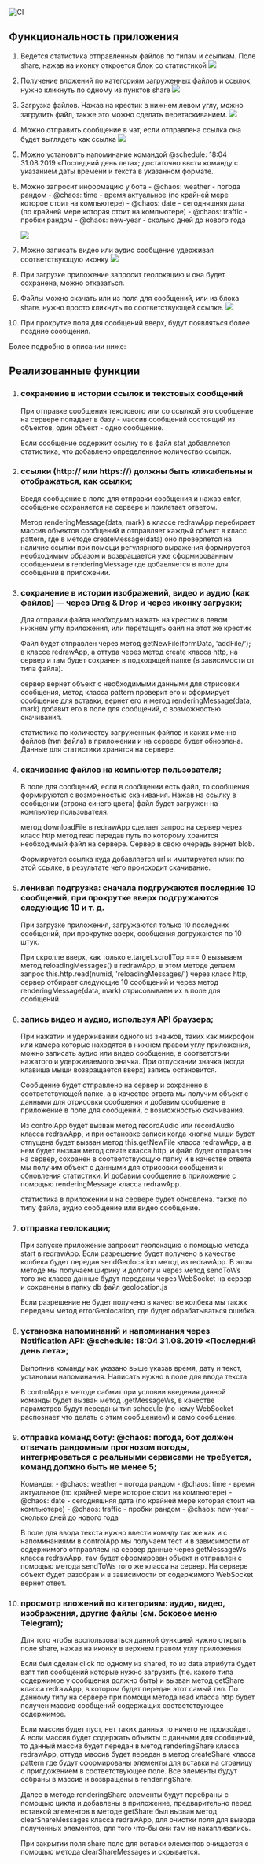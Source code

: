 ![CI](https://github.com/DmitriyIskra/chat-frontend/actions/workflows/web.yml/badge.svg)


## Функциональность приложения

1. Ведется статистика отправленных файлов по типам и ссылкам. Поле share, нажав на иконку откроется блок со статистикой
   ![](stat.png)
2. Получение вложений по категориям загруженных файлов и ссылок, нужно кликнуть по одному из пунктов share
   ![](get-stat.png)
3. Загрузка файлов. Нажав на крестик в нижнем левом углу, можно загрузить файл, также это можно сделать перетаскиванием.
   ![](upload-file.png)
4. Можно отправить сообщение в чат, если отправлена ссылка она будет выглядеть как ссылка
   ![](target-link.png)
5. Можно установить напоминание командой @schedule: 18:04 31.08.2019 «Последний день лета»; достаточно ввсти команду с указанием даты времени и текста в указанном формате.
   
6. Можно запросит информацию у бота
        - @chaos: weather - погода рандом
        - @chaos: time - время актуальное (по крайней мере которое стоит на компьютере)
        - @chaos: date - сегодняшняя дата (по крайней мере которая стоит на компьютере)
        - @chaos: traffic - пробки рандом
        - @chaos: new-year - сколько дней до нового года

    ![](bot-comands.png)
7. Можно записать видео или аудио сообщение удерживая соответствующую иконку
   ![](voice-video.png)
8. При загрузке приложение запросит геолокацию и она будет сохранена, можно отказаться.
   
9.  Файлы можно скачать или из поля для сообщений, или из блока share. нужно просто кликнуть по соответствующей ссылке.
    ![](download-file.png)
10. При прокрутке поля для сообщений вверх, будут появляться более поздние сообщения.


Более подробно в описании ниже:

## Реализованные функции

1. ### сохранение в истории ссылок и текстовых сообщений
   
   При отправке сообщения текстового или со ссылкой это сообщение на сервере попадает в базу - массив сообщений состоящий из объектов, один объект - одно сообщение.

   Если сообщение содержит ссылку то в файл stat добавляется статистика, что добавлено определенное количество ссылок.

2. ### ссылки (http:// или https://) должны быть кликабельны и отображаться, как ссылки;
   
   Введя сообщение в поле для отправки сообщения и нажав enter, сообщение сохраняется на сервере и прилетает ответом.

   Метод renderingMessage(data, mark) в классе redrawApp перебирает массив объектов сообщений и отправляет каждый объект в класс pattern, где в методе createMessage(data) оно проверяется на наличие ссылки при помощи регулярного выражения формируется необходимым образом и возвращается уже сформированным сообщением в renderingMessage где добавляется в поле для сообщений в приложении.
   
3. ### сохранение в истории изображений, видео и аудио (как файлов) — через Drag & Drop и через иконку загрузки;

    Для отправки файла необходимо нажать на крестик в левом нижнем углу приложения, или перетащить файл на этот же крестик

    Файл будет отправлен через метод getNewFile(formData, 'addFile/'); в классе redrawApp, а оттуда через метод create класса http, на сервер и там будет сохранен в подходящей папке (в зависимости от типа файла).

    сервер вернет объект с необходимыми данными для отрисовки сообщения, метод класса pattern проверит его и сформирует сообщение для вставки, вернет его и метод renderingMessage(data, mark) добавит его в поле для сообщений, с возможностью скачивания.

    статистика по количеству загруженных файлов и каких именно файлов (тип файла) в приложении и на сервере будет обновлена.
    Данные для статистики хранятся на сервере.
   
4. ### скачивание файлов на компьютер пользователя;
   
   В поле для сообщений, если в сообщении есть файл, то сообщения формируются с возможностью скачивания. Нажав на ссылку в сообщении (строка синего цвета) файл будет загружен на компьютер пользователя.

   метод downloadFile в redrawApp сделает запрос на сервер через класс http метод read передав путь по которому хранится необходимый файл на сервере.
   Сервер в свою очередь вернет blob. 

   Формируется ссылка куда добавляется url и имитируется клик по этой ссылке, в результате чего происходит скачивание.
   
5. ### ленивая подгрузка: сначала подгружаются последние 10 сообщений, при прокрутке вверх подгружаются следующие 10 и т. д.

    При загрузке приложения, загружаются только 10 последних сообщений, при прокрутке вверх, 
    сообщения догружаются по 10 штук.

    При скролле вверх, как только e.target.scrollTop === 0 вызываем метод reloadingMessages()
    в redrawApp, в этом методе делаем запрос this.http.read(numid, 'reloadingMessages/') через класс http, сервер отбирает следующие 10 сообщений и через метод renderingMessage(data, mark) отрисовываем их в поле для сообщений.
    
6. ### запись видео и аудио, используя API браузера;

    При нажатии и удерживании одного из значков, таких как микрофон или камера которые находятся в нижнем правом углу приложения, можно записать аудио или видео сообщение, в соответствии нажатого и удерживаемого значка. При отпускании значка (когда клавиша мыши возвращается вверх) запись остановится.

    Сообщение будет отправлено на сервер и сохранено в соответствующей папке, а в качестве ответа мы получим объект с данными для отрисовки сообщения и добавим сообщение в приложение в поле для сообщений, с возможностью скачивания.

    Из controlApp будет вызван метод recordAudio или recordAudio класса redrawApp, и при остановке записи когда кнопка мыши будет отпущена будет вызван метод this.getNewFile класса redrawApp, а в нем будет вызван метод create класса http, и файл будет отправлен на сервер, сохранен в соответствующую папку и в качестве ответа мы получим объект с данными для отрисовки сообщения и обновления статистики. И добавим сообщение в приложение с помощью renderingMessage класса redrawApp.

    статистика в приложении и на сервере будет обновлена. также по типу файла, аудио сообщение или видео сообщение.
   
7. ### отправка геолокации;
   
    При запуске приложение запросит геолокацию с помощью метода start в redrawApp. Если разрешение будет получено в качестве колбека будет передан sendGeolocation метод из redrawApp.
    В этом методе мы получаем ширину и долготу и через метод sendToWs того же класса данные будут переданы через WebSocket на сервер и сохранены в папку db файл geolocation.js

    Если разрешение не будет получено в качестве колбека мы такжк передаем метод errorGeolocation, где будет обрабатываться ошибка.
   
8. ### установка напоминаний и напоминания через Notification API: @schedule: 18:04 31.08.2019 «Последний день лета»;

    Выполнив команду как указано выше указав время, дату и текст, установим напоминания. Написать нужно в поле для ввода текста

    В controlApp в методе сабмит при условии введения данной команды будет вызван метод .getMessageWs, в качестве параметров будут переданы тип schedule (по нему WebSocket распознает что делать с этим сообщением) и само сообщение.
   
9.  ### отправка команд боту: @chaos: погода, бот должен отвечать рандомным прогнозом погоды, интегрироваться с реальными сервисами не требуется, команд должно быть не менее 5;
    Команды:
        - @chaos: weather - погода рандом
        - @chaos: time - время актуальное (по крайней мере которое стоит на компьютере)
        - @chaos: date - сегодняшняя дата (по крайней мере которая стоит на компьютере)
        - @chaos: traffic - пробки рандом
        - @chaos: new-year - сколько дней до нового года

    В поле для ввода текста нужно ввести комнду
    так же как и с напоминаниями в controlApp мы получаем тест и в зависимости от содержимого отправляем на сервер данные через getMessageWs класса redrawApp, там будет сформирован объект и отправлен с помощью метода sendToWs того же класса на сервер. На сервере объект будет разобран и в зависимости от содержимого WebSocket вернет ответ.
  
10. ### просмотр вложений по категориям: аудио, видео, изображения, другие файлы (см. боковое меню Telegram);

    Для того чтобы воспользоваться данной функцией нужно открыть поле share, нажав на иконку в верхнем правом углу приложения

    Если был сделан click по одному из shared, то из data атрибута будет взят тип сообщений которые нужно загрузить (т.е. какого типа содержимое у сообщения должно быть) и вызван метод getShare класса redrawApp, в котором будет передан этот самый тип. По данному типу на сервере при помощи метода read класса http будет получен массив сообщений содержащих соответствующее содержимое. 

    Если массив будет пуст, нет таких данных то ничего не произойдет. А если массив будет содержать объекты с данными для сообщений, то данный массив будет передан в метод renderingShare класса redrawApp, оттуда массив будет передан в метод createShare класса pattern где будут сформированы элементы для вставки на страницу с прилдожением в соответствующее поле. Все элементы будут собраны в массив и возвращены в renderingShare.

    Далее в методе renderingShare элементы будут перебраны с помощью цикла и добавлены в приложение, предварительно перед вставкой элементов в методе getShare был вызван метод clearShareMessages класса redrawApp, для очистки поля для вывода полученных элементов, для того что-бы они там не накапливались.

    При закрытии поля share поле для вставки элементов очищается с помощью метода clearShareMessages и скрывается.